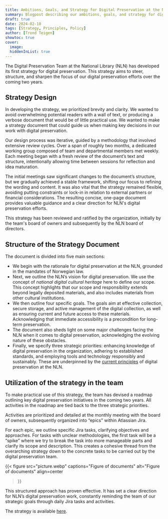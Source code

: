```yaml
---
title: Ambitions, Goals, and Strategy for Digital Preservation at the National Library of Norway
summary: Blogpost describing our ambitions, goals, and strategy for digital preservation at the National Library of Norway
draft: true
date: 2024-02-10
tags: [Strategy, Principles, Policy]
author: [Trond Teigen]
showtoc: true
cover:
  image: 
  hiddenInList: true
---
```


The Digital Preservation Team at the National Library (NLN) has developed its first strategy for digital preservation.
This strategy aims to steer, structure, and sharpen the focus of our digital preservation efforts over the coming two years.

## Strategy Design

In developing the strategy, we prioritized brevity and clarity. We wanted to avoid overwhelming potential readers with a wall of text, or producing a verbose document that would be of little practical use.
We wanted to make a strategy document that could guide us when making key decisions in our work with digital preservation.

Our design process was iterative, guided by a methodology that involved extensive review cycles.
Over a span of roughly two months, a dedicated working group composed of team and departmental members met weekly.
Each meeting began with a fresh review of the document’s text and structure, intentionally allowing time between sessions for reflection and idea maturation.

The initial meetings saw significant changes to the document’s structure, but we gradually achieved a stable framework, shifting our focus to refining the wording and content.
It was also vital that the strategy remained flexible, avoiding putting constraints or lock-in in relation to external partners or financial considerations.
The resulting concise, one-page document provides valuable guidance and a clear direction for NLN's digital preservation efforts.

This strategy has been reviewed and ratified by the organization, initially by the team's board of owners and subsequently by the NLN board of directors.

## Structure of the Strategy Document

The document is divided into five main sections:

- We begin with the rationale for digital preservation at the NLN, grounded in the mandates of Norwegian law.
- Next, we outline the NLN’s vision for digital preservation.
  We use the concept of *national digital cultural heritage* here to define our scope.
  This concept highlights that our scope and responsibility extends beyond legally deposited materials, and also includes materials from other cultural institutions.
- We then outline four specific goals.
  The goals aim at effective collection, secure storage, and active management of the digital collection, as well as ensuring current and future access to these materials.
  Acknowledging that immediate accessibility is a precondition for long-term preservation.
- The document also sheds light on some major challenges facing the NLN when it comes to digital preservation, acknowledging the evolving nature of these obstacles.
- Finally, we specify three strategic priorities: enhancing knowledge of digital preservation in the organization, adhering to established standards, and employing tools and technology responsibly and sustainably.
  These are underpinned by the [current principles](/docs/principles/) of digital preservation at the NLN.

## Utilization of the strategy in the team

To make practical use of this strategy, the team has devised a roadmap outlining key digital preservation initiatives in the coming two years.
All activities in the roadmap are tied back to the three strategic priorities.

Activities are prioritized and detailed at the monthly meeting with the board of owners, subsequently organized into “epics" within Atlassian Jira.

For each epic, we outline specific Jira tasks, clarifying objectives and approaches.
For tasks with unclear methodologies, the first task will be a “spike” where we try to break the task into more manageable parts and clarify its scope and description.
This creates a cohesive thread from the overarching strategy down to the concrete tasks to be carried out by the digital preservation team.

{{< figure src="picture.webp"
  captions="Figure of documents"
  alt="Figure of documents"
  align=center
>}}

This structured approach has proven effective.
It has set a clear direction for NLN’s digital preservation work, constantly reminding the team of our strategic goals through daily Jira tasks and activities.

The strategy is available [here](/docs/strategy/).
